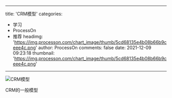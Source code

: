 
---
title: 'CRM模型'
categories: 
 - 学习
 - ProcessOn
 - 推荐
headimg: 'https://img.processon.com/chart_image/thumb/5cd68135e4b08b66b9ceee4c.png'
author: ProcessOn
comments: false
date: 2021-12-09 09:23:18
thumbnail: 'https://img.processon.com/chart_image/thumb/5cd68135e4b08b66b9ceee4c.png'
---

<div>   
<img class="thumb" alt="CRM模型" src="https://img.processon.com/chart_image/thumb/5cd68135e4b08b66b9ceee4c.png" referrerpolicy="no-referrer">
<p>CRM的一般模型</p>  
</div>
            